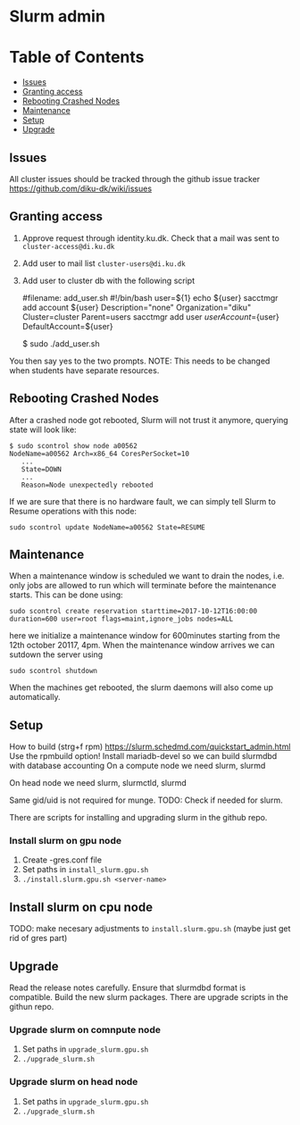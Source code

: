 # Slurm admin

Table of Contents
=================
* [Issues](#issues)
* [Granting access](#granting-access)
* [Rebooting Crashed Nodes](#rebooting-crashed-nodes)
* [Maintenance](#maintenance)
* [Setup](#setup)
* [Upgrade](#upgrade)

## Issues
All cluster issues should be tracked through the github issue tracker https://github.com/diku-dk/wiki/issues


## Granting access
1. Approve request through identity.ku.dk. Check that a mail was sent to `cluster-access@di.ku.dk`
2. Add user to mail list `cluster-users@di.ku.dk`
3. Add user to cluster db with the following script

    #filename: add_user.sh
    #!/bin/bash
    user=${1}
    echo ${user}
    sacctmgr add account ${user} Description="none" Organization="diku" Cluster=cluster Parent=users
    sacctmgr add user ${user} Account=${user} DefaultAccount=${user}

    $ sudo ./add_user.sh <ku-id>

You then say yes to the two prompts. NOTE: This needs to be changed when students have separate resources.


## Rebooting Crashed Nodes
After a crashed node got rebooted, Slurm will not trust it anymore, querying state will look like:

    $ sudo scontrol show node a00562
    NodeName=a00562 Arch=x86_64 CoresPerSocket=10
       ...
       State=DOWN 
       ...
       Reason=Node unexpectedly rebooted

If we are sure that there is no hardware fault, we can simply tell Slurm to Resume operations with this node:

    sudo scontrol update NodeName=a00562 State=RESUME


##  Maintenance
When a maintenance window is scheduled we want to drain the nodes, i.e. only jobs are allowed to run which will terminate before the maintenance starts.
This can be done using:

    sudo scontrol create reservation starttime=2017-10-12T16:00:00 duration=600 user=root flags=maint,ignore_jobs nodes=ALL

here we initialize a maintenance window for 600minutes starting from the 12th october 20117, 4pm. When the maintenance window arrives we can sutdown the server using

    sudo scontrol shutdown

When the machines get rebooted, the slurm daemons will also come up automatically.


## Setup

How to build (strg+f rpm) https://slurm.schedmd.com/quickstart_admin.html 
Use the rpmbuild option!
Install mariadb-devel so we can build slurmdbd with database accounting
On a compute node we need
slurm, slurmd

On head node we need
slurm, slurmctld, slurmd

Same gid/uid is not required for munge. TODO: Check if needed for slurm.

There are scripts for installing and upgrading slurm in the github repo.

### Install slurm on gpu node

1. Create <server-name>-gres.conf file
2. Set paths in `install_slurm.gpu.sh`
3. `./install.slurm.gpu.sh <server-name>`


## Install slurm on cpu node
TODO: make necesary adjustments to `install.slurm.gpu.sh` (maybe just get rid of gres part)


## Upgrade
Read the release notes carefully. Ensure that slurmdbd format is compatible.
Build the new slurm packages. There are upgrade scripts in the githun repo.


### Upgrade slurm on comnpute node

1. Set paths in `upgrade_slurm.gpu.sh`
2. `./upgrade_slurm.sh`


### Upgrade slurm on head node

1. Set paths in `upgrade_slurm.gpu.sh`
2. `./upgrade_slurm.sh`